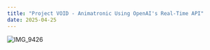 ```yaml
---
title: "Project VOID - Animatronic Using OpenAI's Real-Time API"
date: 2025-04-25
---
```


![IMG_9426](https://github.com/user-attachments/assets/489e931a-d1e8-4cd4-835f-132ac85c77f7)
